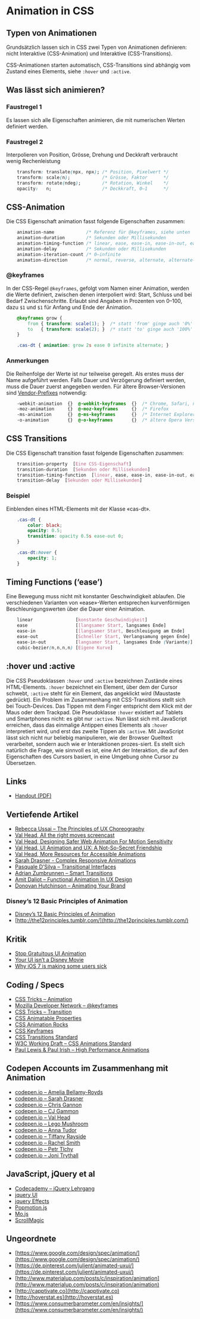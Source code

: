 # Animation in CSS

## Typen von Animationen

Grundsätzlich lassen sich in CSS zwei Typen von Animationen definieren: nicht Interaktive (CSS-Animation) und Interaktive (CSS-Transitions).

CSS-Animationen starten automatisch, CSS-Transitions sind abhängig vom Zustand eines Elements, siehe `:hover` und `:active`.

## Was lässt sich animieren?

### Faustregel 1

Es lassen sich alle Eigenschaften animieren, die mit numerischen Werten definiert werden.

### Faustregel 2

Interpolieren von Position, Grösse, Drehung und Deckkraft verbraucht wenig Rechenleistung

```css
    transform: translate(npx, npx); /* Position, Pixelwert */
    transform: scale(n);            /* Grösse, Faktor      */
    transform: rotate(ndeg);        /* Rotation, Winkel    */
    opacity:   n;                   /* Deckkraft, 0–1      */
```

## CSS-Animation

Die CSS Eigenschaft animation fasst folgende Eigenschaften zusammen:

```css
    animation-name            /* Referenz für @keyframes, siehe unten          */
    animation-duration        /* Sekunden oder Millisekunden                   */
    animation-timing-function /* linear, ease, ease-in, ease-in-out, ease-out  */
    animation-delay           /* Sekunden oder Millisekunden                   */
    animation-iteration-count /* 0–infinite                                    */
    animation-direction       /* normal, reverse, alternate, alternate-reverse */
```

### @keyframes

In der CSS-Regel ```@keyframes```, gefolgt vom Namen einer Animation, werden die Werte definiert, zwischen denen interpoliert wird: Start, Schluss und bei Bedarf Zwischenschritte. Erlaubt sind Angaben in Prozenten von 0–100, dazu `$1` und `$1` für Anfang und Ende der Animation.

```css
    @keyframes grow {
        from { transform: scale(1); }  /* statt 'from' ginge auch '0%' */
        to   { transform: scale(2); }  /* statt 'to' ginge auch '100%' */
    }

    .cas-dt { animation: grow 2s ease 0 infinite alternate; }
```

### Anmerkungen

Die Reihenfolge der Werte ist nur teilweise geregelt. Als erstes muss der Name aufgeführt werden. Falls Dauer und Verzögerung definiert werden, muss die Dauer zuerst angegeben werden.
Für ältere Browser-Versionen sind [Vendor-Prefixes](https://developer.mozilla.org/en-US/docs/Glossary/Vendor_Prefix) notwendig:

```css
    -webkit-animation  {}  @-webkit-keyframes  {}  /* Chrome, Safari, neuere Opera Versionen */
    -moz-animation     {}  @-moz-keyframes     {}  /* Firefox                                */
    -ms-animation      {}  @-ms-keyframes      {}  /* Internet Explorer                      */
    -o-animation       {}  @-o-keyframes       {}  /* ältere Opera Versionen                 */
```

## CSS Transitions

Die CSS Eigenschaft transition fasst folgende Eigenschaften zusammen:

```css
    transition-property  [Eine CSS-Eigenschaft]
    transition-duration  [Sekunden oder Millisekunden]
    transition-timing-function  [linear, ease, ease-in, ease-in-out, ease-out]
    transition-delay  [Sekunden oder Millisekunden]
```

### Beispiel

Einblenden eines HTML-Elements mit der Klasse «cas-dt».

```css
    .cas-dt {
        color: black;
        opacity: 0.5;
        transition: opacity 0.5s ease-out 0;
    }

    .cas-dt:hover {
        opacity: 1;
    }
```

## Timing Functions (‘ease’)

Eine Bewegung muss nicht mit konstanter Geschwindigkeit ablaufen. Die verschiedenen Varianten von «ease»-Werten entsprechen kurvenförmigen Beschleunigungswerten über die Dauer einer Animation.

```css
    linear	              [konstante Geschwindigkeit]
    ease	              [[langsamer Start, langsames Ende]
    ease-in	              [[langsamer Start, Beschleuigung am Ende]
    ease-out              [Schneller Start, Verlangsamung gegen Ende]
    ease-in-out           [langsamer Start, langsames Ende (Variante)]
    cubic-bezier(n,n,n,n) [Eigene Kurve]
```

## :hover und :active

Die CSS Pseudoklassen `:hover` und `:active` bezeichnen Zustände eines HTML-Elements. `:hover` bezeichnet ein Element, über dem der Cursor schwebt, `:active` steht für ein Element, das angeklickt wird (Maustaste gedrückt).
Ein Problem im Zusammenhang mit CSS-Transitions stellt sich bei Touch-Devices. Das Tippen mit dem Finger entspricht dem Klick mit der Maus oder dem Trackpad. Die Pseudoklasse `:hover` existiert auf Tablets und Smartphones nicht: es gibt nur `:active`.
Nun lässt sich mit JavaScript erreichen, dass das einmalige Antippen eines Elements als `:hover` interpretiert wird, und erst das zweite Tippen als `:active`.
Mit JavaScript lässt sich nicht nur beliebig manipulieren, wie der Browser Quelltext verarbeitet, sondern auch wie er Interaktionen prozes-siert. Es stellt sich natürlich die Frage, wie sinnvoll es ist, eine Art der Interaktion, die auf den Eigenschaften des Cursors basiert, in eine Umgebung ohne Cursor zu Übersetzen.

## Links

* [Handout (PDF)](Handout_CSS-Animation.pdf)

## Vertiefende Artikel

* [Rebecca Ussai – The Principles of UX Choreography](https://medium.com/@becca_u/the-principles-of-ux-choreography-69c91c2cbc2a#.o932lmttu)
* [Val Head, All the right moves screencast](https://vimeo.com/channels/alltherightmoves/)
* [Val Head, Designing Safer Web Animation For Motion Sensitivity](http://alistapart.com/article/designing-safer-web-animation-for-motion-sensitivity)
* [Val Head, UI Animation and UX: A Not-So-Secret Friendship](http://alistapart.com/article/ui-animation-and-ux-a-not-so-secret-friendship)
* [Val Head, More Resources for Accessible Animations](http://alistapart.com/blog/post/more-resources-for-accessible-animations)
* [Sarah Drasner - Complex Responsive Animations](https://youtu.be/09_8edPAsR8)
* [Pasquale D’Silva – Transitional Interfaces](https://medium.com/@pasql/transitional-interfaces-926eb80d64e3#.8g5i5zet8)
* [Adrian Zumbrunnen – Smart Transitions](http://www.smashingmagazine.com/2013/10/smart-transitions-in-user-experience-design/) 
* [Amit Daliot – Functional Animation In UX Design](http://www.smashingmagazine.com/2015/05/functional-ux-design-animations/)
* [Donovan Hutchinson – Animating Your Brand](https://24ways.org/2015/animating-your-brand/)

### Disney’s 12 Basic Principles of Animation

* [Disney’s 12 Basic Principles of Animation](https://en.wikipedia.org/wiki/12_basic_principles_of_animation)
* [http://the12principles.tumblr.com/](http://the12principles.tumblr.com/)
 
## Kritik

* [Stop Gratuitous UI Animation](https://medium.com/@sophie_paxtonUX/stop-gratuitous-ui-animation-9ece9aa9eb97#.v22v5b1qg)
* [Your UI isn’t a Disney Movie](https://medium.com/startups-venture-capital/your-ui-isn-t-a-disney-movie-703f7fbd24d2#.xvmbjo31q)
* [ Why iOS 7 is making some users sick ](http://www.theguardian.com/technology/2013/sep/27/ios-7-motion-sickness-nausea)

## Coding / Specs
* [CSS Tricks – Animation](https://css-tricks.com/almanac/properties/a/animation/)
* [Mozilla Developer Network – @keyframes](https://developer.mozilla.org/de/docs/Web/CSS/@keyframes)
* [CSS Tricks – Transition](https://css-tricks.com/almanac/properties/t/transition/)
* [CSS Animatable Properties](oli.jp/2010/css-animatable-properties/)
* [CSS Animation Rocks](https://cssanimation.rocks/)
* [CSS Keyframes](https://developer.mozilla.org/de/docs/Web/CSS/@keyframes)
* [CSS Transitions Standard](www.w3.org/TR/css3-transitions/)
* [W3C Working Draft – CSS Animations Standard](www.w3.org/TR/css3-animations/)
* [Paul Lewis & Paul Irish – High Performance Animations](www.html5rocks.com/en/tutorials/speed/high-performance-animations/)

## Codepen Accounts im Zusammenhang mit Animation

* [codepen.io – Amelia Bellamy-Royds](http://codepen.io/AmeliaBR/)
* [codepen.io – Sarah Drasner](http://codepen.io/sdras/)
* [codepen.io – Chris Gannon](http://codepen.io/chrisgannon/)
* [codepen.io – CJ Gammon](http://codepen.io/cjgammon/)
* [codepen.io – Val Head](codepen.io/valhead)
* [codepen.io – Lego Mushroom](http://codepen.io/sol0mka/) 
* [codepen.io – Anna Tudor](http://codepen.io/thebabydino/) 
* [codepen.io – Tiffany Rayside](http://codepen.io/tmrDevelops/)
* [codepen.io – Rachel Smith](codepen.io/rachsmith)
* [codepen.io – Petr Tlchy](http://codepen.io/ihatetomatoes/)
* [codepen.io – Joni Trythall](http://codepen.io/jonitrythall/)

## JavaScript, jQuery et al

* [Codecademy – jQuery Lehrgang](www.html5rocks.com/en/tutorials/speed/high-performance-animations/)
* [jquery UI](http://jqueryui.com/)
* [jquery Effects](http://jqueryui.com/effect/)
* [Popmotion.js](http://popmotion.io/)
* [Mo.js](http://mojs.io)
* [ScrollMagic](http://scrollmagic.io/)

## Ungeordnete

* [https://www.google.com/design/spec/animation/](https://www.google.com/design/spec/animation/)
* [https://de.pinterest.com/julient/animated-uxui/](https://de.pinterest.com/julient/animated-uxui/)
* [http://www.materialup.com/posts/c/inspiration/animation](http://www.materialup.com/posts/c/inspiration/animation)
* [http://capptivate.co](http://capptivate.co)
* [http://hoverstat.es](http://hoverstat.es)
* [https://www.consumerbarometer.com/en/insights/](https://www.consumerbarometer.com/en/insights/)
